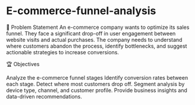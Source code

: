 # E-commerce-funnel-analysis
🎯 Problem Statement An e-commerce company wants to optimize its sales funnel. They face a significant drop-off in user engagement between website visits and actual purchases. The company needs to understand where customers abandon the process, identify bottlenecks, and suggest actionable strategies to increase conversions.

🏆 Objectives

Analyze the e-commerce funnel stages
Identify conversion rates between each stage.
Detect where most customers drop off.
Segment analysis by device type, channel, and customer profile.
Provide business insights and data-driven recommendations.
